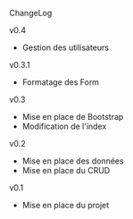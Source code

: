 ChangeLog

v0.4

- Gestion des utilisateurs

v0.3.1

- Formatage des Form

v0.3

- Mise en place de Bootstrap
- Modification de l'index   

v0.2

- Mise en place des données
- Mise en place du CRUD

v0.1

- Mise en place du projet